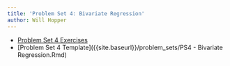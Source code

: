 ```yaml
---
title: 'Problem Set 4: Bivariate Regression'
author: Will Hopper
---
```


* [Problem Set 4 Exercises]({{site.baseurl}}/problem_sets/PS4-Bivariate-Regression.html) 
* [Problem Set 4 Template]({{site.baseurl}}/problem_sets/PS4 - Bivariate Regression.Rmd) 
